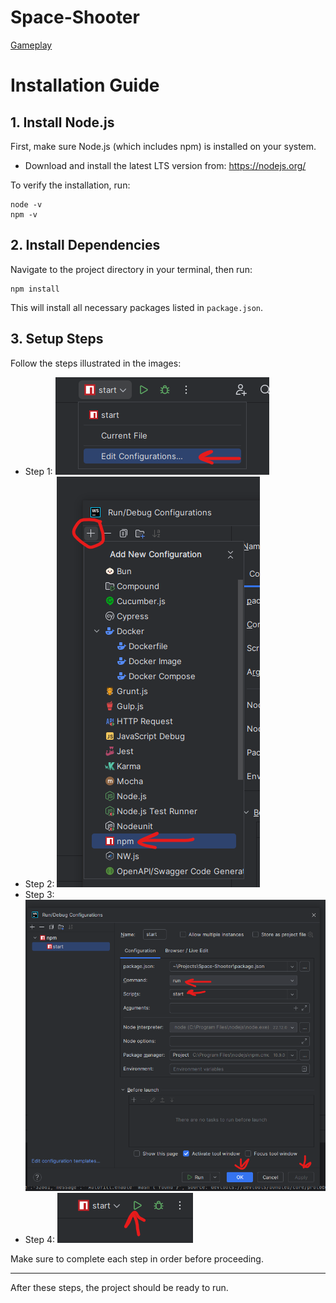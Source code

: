 # Space-Shooter

[Gameplay](https://www.youtube.com/watch?v=g74-xPgA474)

# Installation Guide

## 1. Install Node.js

First, make sure Node.js (which includes npm) is installed on your system.

- Download and install the latest LTS version from: https://nodejs.org/

To verify the installation, run:

```
node -v
npm -v
```

## 2. Install Dependencies

Navigate to the project directory in your terminal, then run:

```
npm install
```


This will install all necessary packages listed in `package.json`.

## 3. Setup Steps

Follow the steps illustrated in the images:

- Step 1: ![Step 1](Images/step-1.png)
- Step 2: ![Step 2](Images/step-2.png)
- Step 3: ![Step 3](Images/step-3.png)
- Step 4: ![Step 4](Images/step-4.png)

Make sure to complete each step in order before proceeding.

---

After these steps, the project should be ready to run.
